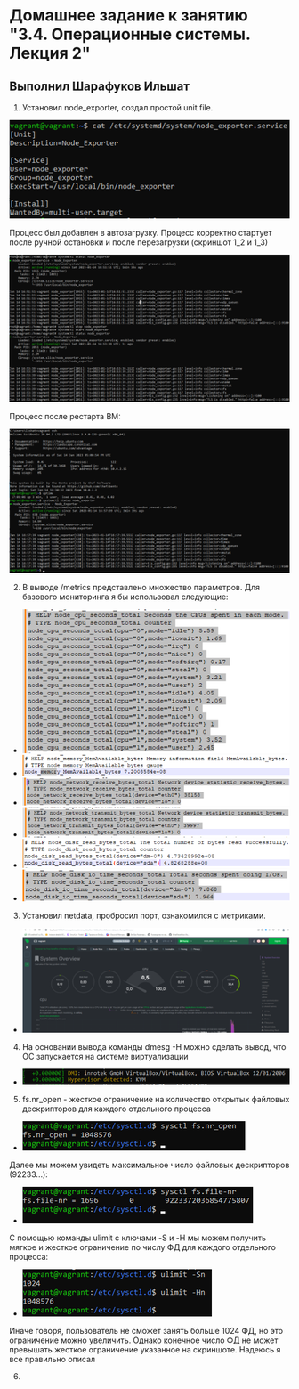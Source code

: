 # Домашнее задание к занятию "3.4. Операционные системы. Лекция 2"

## Выполнил Шарафуков Ильшат

1. Установил node_exporter, создал простой unit file.

![unit_file](img/1_1.png)

Процесс был добавлен в автозагрузку. Процесс корректно стартует после ручной остановки и после перезагрузки (скриншот 1_2 и 1_3)

![node_start](img/1_2.png)

Процесс после рестарта ВМ:

![node_vm_restart](img/1_3.png)

2. В выводе /metrics представлено множество параметров. Для базового мониторинга я бы использовал следующие:

* ![cpu](img/2_1.png)
* ![memory](img/2_2.png)
* ![net_receive](img/2_3.png)
* ![net_transmit](img/2_4.png)
* ![disk_1](img/2_5.png)
* ![disk_2](img/2_6.png)

3. Установил netdata, пробросил порт, ознакомился с метриками.

* ![netdata](img/3.png)

4. На основании вывода команды dmesg -H можно сделать вывод, что ОС запускается на системе виртуализации

* ![dmesg](img/4.png)

5. fs.nr_open - жесткое ограничение на количество открытых файловых дескрипторов для каждого отдельного процесса

* ![nr_open](img/5_1.png)

Далее мы можем увидеть максимальное число файловых дескрипторов (92233...):

* ![fd_max](img/5_2.png)

С помощью команды ulimit с ключами -S и -H мы можем получить мягкое и жесткое ограничение по числу ФД для каждого отдельного процесса:

* ![fd_max](img/5_3.png)

Иначе говоря, пользователь не сможет занять больше 1024 ФД, но это ограничение можно увеличить. Однако конечное число ФД не может превышать жесткое ограничение указанное на скриншоте.
Надеюсь я все правильно описал

6. 